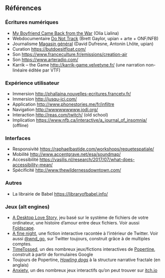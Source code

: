 
## Références

### Écritures numériques
- [My Boyfriend Came Back from the War](http://www.teleportacia.org/war) (Olia Lialina)
- Webdocumentaire [Do Not Track](https://donottrack-doc.com/fr/) (Brett Gaylor, upian + arte + ONF/NFB)
- Journalisme [Magasin général](http://magasin-general.fr/) (David Dufresne, Antonin Lhôte, upian)
- Curation https://butdoesitfloat.com/
- Son https://www.franceculture.fr/emissions/creation-air 
- Son https://www.arteradio.com/
- Karrik – the Game http://karrik-game.velvetyne.fr/ (une narration non-linéaire éditée par VTF)

### Expérience utilisateur
- Immersion http://phallaina.nouvelles-ecritures.francetv.fr/ 
- Immersion http://jusqu-ici.com/
- Application http://www.phonestories.me/fr/infiltre
- Navigation http://wwwwwwwww.jodi.org/
- Interaction http://reas.com/twitch/ (old school)
- Implication https://www.nfb.ca/interactive/a_journal_of_insomnia/ (offline)

### Interfaces
- Responsivité https://raphaelbastide.com/workshops/requetespatiale/
- Mobilité http://www.accentgrave.net/esa/soundmap/
- Accessibilité https://vasilis.nl/research/2017/07/what-does-accessibility-mean/
- Spécificité http://www.thewildernessdowntown.com/

### Autres
- La librairie de Babel https://libraryofbabel.info/

### Jeux (alt engines)
- [A Desktop Love Story](https://alienmelon.itch.io/lovestory), jeu basé sur le système de fichiers de votre ordinateur, une histoire d’amour entre deux fichiers. Voir aussi [Foldscape](https://porpentine.itch.io/foldscape).
- [A fine night](https://twitter.com/AFineNight), une fiction interactive racontée à l’intérieur de Twitter. Voir aussi [@wnd_go](https://twitter.com/wnd_go), sur Twitter toujours, construit grâce à de multiples comptes.
- [TimeTossed](http://slimedaughter.com/games/twine/timetossed/), un des nombreux jeux/fictions interactives de [Popertine](http://slimedaughter.com/), construit à partir de formulaires Google
- Toujours de Popertine, [*Howling dogs*](http://slimedaughter.com/games/twine/howlingdogs/) à la structure narrative fractale (en anglais)
- [Anxiety](https://ncase.itch.io/anxiety), un des nombreux jeux interactifs qu’on peut trouver sur [itch.io](https://itch.io/)


